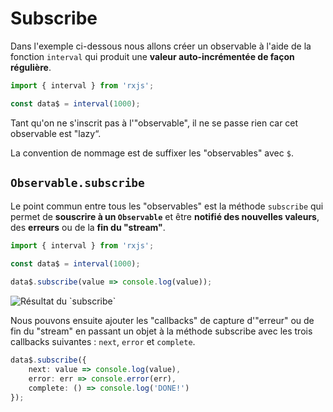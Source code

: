 # Subscribe

Dans l'exemple ci-dessous nous allons créer un observable à l'aide de la fonction `interval` qui produit une **valeur auto-incrémentée de façon régulière**. 

```typescript
import { interval } from 'rxjs';

const data$ = interval(1000);
```

Tant qu'on ne s'inscrit pas à l'"observable", il ne se passe rien car cet observable est "lazy“.


La convention de nommage est de suffixer les "observables" avec `$`.


## `Observable.subscribe`

Le point commun entre tous les "observables" est la méthode `subscribe` qui permet de **souscrire à un `Observable`** et être **notifié des nouvelles valeurs**, des **erreurs** ou de la **fin du "stream"**.

```typescript
import { interval } from 'rxjs';
​
const data$ = interval(1000);

data$.subscribe(value => console.log(value));
```

![R&#xE9;sultat du \`subscribe\`](../../.gitbook/assets/observable-subscribe.gif)

Nous pouvons ensuite ajouter les "callbacks" de capture d'"erreur" ou de fin du "stream" en passant un objet à la méthode subscribe avec les trois callbacks suivantes : `next`, `error` et `complete`.

```typescript
data$.subscribe({
    next: value => console.log(value),
    error: err => console.error(err),
    complete: () => console.log('DONE!')
});
```



